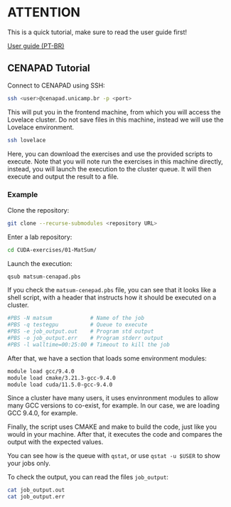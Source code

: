 # ATTENTION

This is a quick tutorial, make sure to read the user guide first!

[User guide (PT-BR)](https://www.cenapad.unicamp.br/portal-do-usuario/guia/)

## CENAPAD Tutorial

Connect to CENAPAD using SSH:

```sh
ssh <user>@cenapad.unicamp.br -p <port>
```

This will put you in the frontend machine, from which you will access the Lovelace cluster. Do not save files in this machine, instead we will use the Lovelace environment.

```sh
ssh lovelace
```

Here, you can download the exercises and use the provided scripts to execute. Note that you will note run the exercises in this machine directly, instead, you will launch the execution to the cluster queue. It will then execute and output the result to a file.

### Example

Clone the repository:

```sh
git clone --recurse-submodules <repository URL>
```

Enter a lab repository:

```sh
cd CUDA-exercises/01-MatSum/
```

Launch the execution:

```sh
qsub matsum-cenapad.pbs
```

If you check the `matsum-cenepad.pbs` file, you can see that it looks like a shell script, with a header that instructs how it should be executed on a cluster.

```sh
#PBS -N matsum            # Name of the job
#PBS -q testegpu          # Queue to execute
#PBS -e job_output.out    # Program std output
#PBS -o job_output.err    # Program stderr output
#PBS -l walltime=00:25:00 # Timeout to kill the job
```

After that, we have a section that loads some environment modules:

```sh
module load gcc/9.4.0
module load cmake/3.21.3-gcc-9.4.0
module load cuda/11.5.0-gcc-9.4.0
```

Since a cluster have many users, it uses envinronment modules to allow many GCC versions to co-exist, for example. In our case, we are loading GCC 9.4.0, for example.

Finally, the script uses CMAKE and make to build the code, just like you would in your machine.
After that, it executes the code and compares the output with the expected values.

You can see how is the queue with `qstat`, or use `qstat -u $USER` to show your jobs only.

To check the output, you can read the files `job_output`:

```sh
cat job_output.out
cat job_output.err
```
